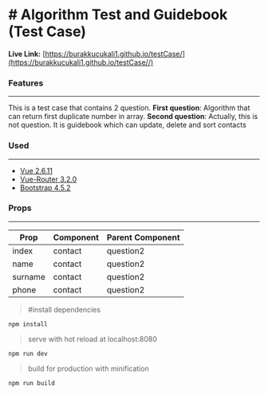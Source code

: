 # # Algorithm Test and Guidebook (Test Case)
**Live Link:** [https://burakkucukali1.github.io/testCase/](https://burakkucukali1.github.io/testCase//)

### Features
<hr>

This is a test case that contains 2 question.
**First question**: Algorithm that can return first duplicate number in array.
**Second question**: Actually, this is not question. It is guidebook which can update, delete and sort contacts



### Used
<hr>

 - [Vue 2.6.11](https://github.com/vuejs/vue)
 - [Vue-Router 3.2.0](https://github.com/vuejs/vue-router)
 - [Bootstrap 4.5.2](https://www.npmjs.com/package/bootstrap)

 
 ### Props
 <hr>
 
 |Prop|Component|Parent Component|
 |--|--|--|
 |index|contact|question2|
 |name|contact|question2|
 |surname|contact|question2|
 |phone|contact|question2|

   > #install dependencies
 
    npm install
>serve with hot reload at localhost:8080

    npm run dev
>build for production with minification

    npm run build

    

